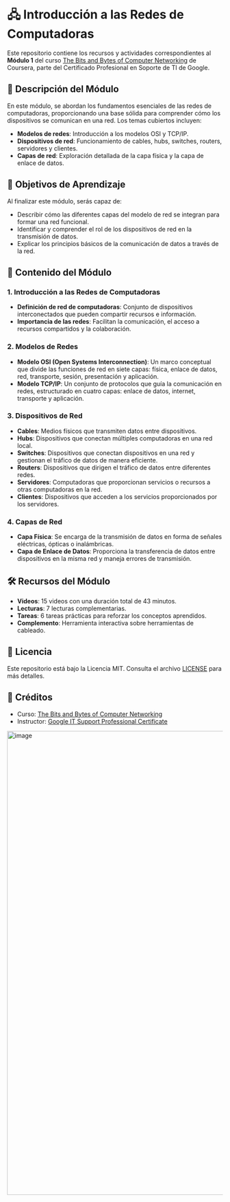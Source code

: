 # 🖧 Introducción a las Redes de Computadoras

Este repositorio contiene los recursos y actividades correspondientes al **Módulo 1** del curso [The Bits and Bytes of Computer Networking](https://www.coursera.org/learn/computer-networking/home/module/1) de Coursera, parte del Certificado Profesional en Soporte de TI de Google.

## 📘 Descripción del Módulo

En este módulo, se abordan los fundamentos esenciales de las redes de computadoras, proporcionando una base sólida para comprender cómo los dispositivos se comunican en una red. Los temas cubiertos incluyen:

- **Modelos de redes**: Introducción a los modelos OSI y TCP/IP.
- **Dispositivos de red**: Funcionamiento de cables, hubs, switches, routers, servidores y clientes.
- **Capas de red**: Exploración detallada de la capa física y la capa de enlace de datos.

## 🎯 Objetivos de Aprendizaje

Al finalizar este módulo, serás capaz de:

- Describir cómo las diferentes capas del modelo de red se integran para formar una red funcional.
- Identificar y comprender el rol de los dispositivos de red en la transmisión de datos.
- Explicar los principios básicos de la comunicación de datos a través de la red.

## 🧩 Contenido del Módulo

### 1. Introducción a las Redes de Computadoras

- **Definición de red de computadoras**: Conjunto de dispositivos interconectados que pueden compartir recursos e información.
- **Importancia de las redes**: Facilitan la comunicación, el acceso a recursos compartidos y la colaboración.

### 2. Modelos de Redes

- **Modelo OSI (Open Systems Interconnection)**: Un marco conceptual que divide las funciones de red en siete capas: física, enlace de datos, red, transporte, sesión, presentación y aplicación.
- **Modelo TCP/IP**: Un conjunto de protocolos que guía la comunicación en redes, estructurado en cuatro capas: enlace de datos, internet, transporte y aplicación.

### 3. Dispositivos de Red

- **Cables**: Medios físicos que transmiten datos entre dispositivos.
- **Hubs**: Dispositivos que conectan múltiples computadoras en una red local.
- **Switches**: Dispositivos que conectan dispositivos en una red y gestionan el tráfico de datos de manera eficiente.
- **Routers**: Dispositivos que dirigen el tráfico de datos entre diferentes redes.
- **Servidores**: Computadoras que proporcionan servicios o recursos a otras computadoras en la red.
- **Clientes**: Dispositivos que acceden a los servicios proporcionados por los servidores.

### 4. Capas de Red

- **Capa Física**: Se encarga de la transmisión de datos en forma de señales eléctricas, ópticas o inalámbricas.
- **Capa de Enlace de Datos**: Proporciona la transferencia de datos entre dispositivos en la misma red y maneja errores de transmisión.

## 🛠 Recursos del Módulo

- **Videos**: 15 videos con una duración total de 43 minutos.
- **Lecturas**: 7 lecturas complementarias.
- **Tareas**: 6 tareas prácticas para reforzar los conceptos aprendidos.
- **Complemento**: Herramienta interactiva sobre herramientas de cableado.

## 📄 Licencia

Este repositorio está bajo la Licencia MIT. Consulta el archivo [LICENSE](LICENSE) para más detalles.

## 📌 Créditos

- Curso: [The Bits and Bytes of Computer Networking](https://www.coursera.org/learn/computer-networking/home/module/1)
- Instructor: [Google IT Support Professional Certificate](https://www.coursera.org/professional-certificates/google-it-support)

<img width="1920" height="1080" alt="image" src="https://github.com/user-attachments/assets/a163af87-fdc0-43dd-82b9-1097d5ace246" />

